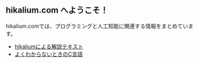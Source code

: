 ## hikalium.com へようこそ！

hikalium.comでは、プログラミングと人工知能に関連する情報をまとめています。

* [hikaliumによる解説テキスト](page/lectures/)
 * [よくわからないときのC言語](page/lectures/c/)
